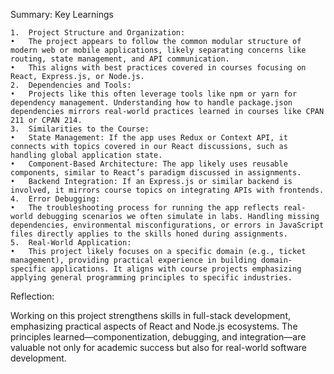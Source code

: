 Summary:
Key Learnings

	1.	Project Structure and Organization:
	•	The project appears to follow the common modular structure of modern web or mobile applications, likely separating concerns like routing, state management, and API communication.
	•	This aligns with best practices covered in courses focusing on React, Express.js, or Node.js.
	2.	Dependencies and Tools:
	•	Projects like this often leverage tools like npm or yarn for dependency management. Understanding how to handle package.json dependencies mirrors real-world practices learned in courses like CPAN 211 or CPAN 214.
	3.	Similarities to the Course:
	•	State Management: If the app uses Redux or Context API, it connects with topics covered in our React discussions, such as handling global application state.
	•	Component-Based Architecture: The app likely uses reusable components, similar to React’s paradigm discussed in assignments.
	•	Backend Integration: If an Express.js or similar backend is involved, it mirrors course topics on integrating APIs with frontends.
	4.	Error Debugging:
	•	The troubleshooting process for running the app reflects real-world debugging scenarios we often simulate in labs. Handling missing dependencies, environmental misconfigurations, or errors in JavaScript files directly applies to the skills honed during assignments.
	5.	Real-World Application:
	•	This project likely focuses on a specific domain (e.g., ticket management), providing practical experience in building domain-specific applications. It aligns with course projects emphasizing applying general programming principles to specific industries.

Reflection:

Working on this project strengthens skills in full-stack development, emphasizing practical aspects of React and Node.js ecosystems. The principles learned—componentization, debugging, and integration—are valuable not only for academic success but also for real-world software development.
